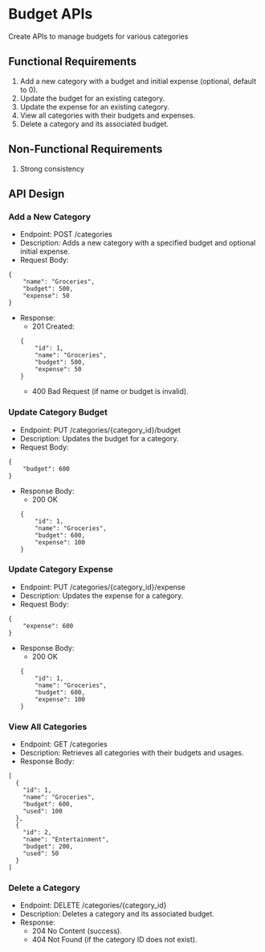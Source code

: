 # Budget APIs
Create APIs to manage budgets for various categories


## Functional Requirements
1.	Add a new category with a budget and initial expense (optional, default to 0).
2.	Update the budget for an existing category.
3.	Update the expense for an existing category.
4.	View all categories with their budgets and expenses.
5.	Delete a category and its associated budget.


## Non-Functional Requirements
1. Strong consistency


## API Design
### Add a New Category
- Endpoint: POST /categories
- Description: Adds a new category with a specified budget and optional initial expense.
- Request Body:
```
{
    "name": "Groceries",
    "budget": 500,
    "expense": 50
}
```
- Response:
    - 201 Created:
    ```
    {
        "id": 1,
        "name": "Groceries",
        "budget": 500,
        "expense": 50
    }
    ```
    - 400 Bad Request (if name or budget is invalid).

### Update Category Budget
- Endpoint: PUT /categories/{category_id}/budget
- Description: Updates the budget for a category.
- Request Body:
```
{
    "budget": 600
}
```
- Response Body:
    - 200 OK
    ```
    {
        "id": 1,
        "name": "Groceries",
        "budget": 600,
        "expense": 100
    }
    ```

### Update Category Expense
- Endpoint: PUT /categories/{category_id}/expense
- Description: Updates the expense for a category.
- Request Body:
```
{
    "expense": 600
}
```
- Response Body:
    - 200 OK
    ```
    {
        "id": 1,
        "name": "Groceries",
        "budget": 600,
        "expense": 100
    }
    ```

### View All Categories
- Endpoint: GET /categories
- Description: Retrieves all categories with their budgets and usages.
- Response Body:
```
[
  {
    "id": 1,
    "name": "Groceries",
    "budget": 600,
    "used": 100
  },
  {
    "id": 2,
    "name": "Entertainment",
    "budget": 200,
    "used": 50
  }
]
```

### Delete a Category
- Endpoint: DELETE /categories/{category_id}
- Description: Deletes a category and its associated budget.
- Response:
	- 204 No Content (success).
	- 404 Not Found (if the category ID does not exist).
